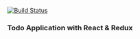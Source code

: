 [![Build Status](https://travis-ci.org/velmyk/react-todo-app.svg?branch=master)](https://travis-ci.org/velmyk/react-todo-app)

### Todo Application with React & Redux
